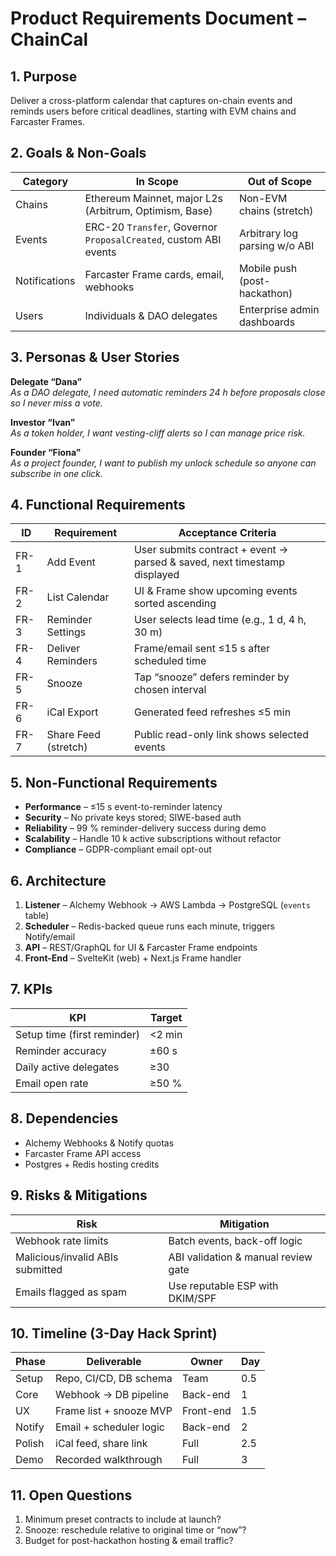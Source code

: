 # Product Requirements Document – ChainCal

## 1. Purpose

Deliver a cross-platform calendar that captures on-chain events and reminds users before critical deadlines, starting with EVM chains and Farcaster Frames.

## 2. Goals & Non-Goals

| Category      | In Scope                                                         | Out of Scope                  |
| ------------- | ---------------------------------------------------------------- | ----------------------------- |
| Chains        | Ethereum Mainnet, major L2s (Arbitrum, Optimism, Base)           | Non-EVM chains (stretch)      |
| Events        | ERC-20 `Transfer`, Governor `ProposalCreated`, custom ABI events | Arbitrary log parsing w/o ABI |
| Notifications | Farcaster Frame cards, email, webhooks                           | Mobile push (post-hackathon)  |
| Users         | Individuals & DAO delegates                                      | Enterprise admin dashboards   |

## 3. Personas & User Stories

**Delegate “Dana”**  
_As a DAO delegate, I need automatic reminders 24 h before proposals close so I never miss a vote._

**Investor “Ivan”**  
_As a token holder, I want vesting-cliff alerts so I can manage price risk._

**Founder “Fiona”**  
_As a project founder, I want to publish my unlock schedule so anyone can subscribe in one click._

## 4. Functional Requirements

| ID   | Requirement          | Acceptance Criteria                                                      |
| ---- | -------------------- | ------------------------------------------------------------------------ |
| FR-1 | Add Event            | User submits contract + event → parsed & saved, next timestamp displayed |
| FR-2 | List Calendar        | UI & Frame show upcoming events sorted ascending                         |
| FR-3 | Reminder Settings    | User selects lead time (e.g., 1 d, 4 h, 30 m)                            |
| FR-4 | Deliver Reminders    | Frame/email sent ≤15 s after scheduled time                              |
| FR-5 | Snooze               | Tap “snooze” defers reminder by chosen interval                          |
| FR-6 | iCal Export          | Generated feed refreshes ≤5 min                                          |
| FR-7 | Share Feed (stretch) | Public read-only link shows selected events                              |

## 5. Non-Functional Requirements

- **Performance** – ≤15 s event-to-reminder latency
- **Security** – No private keys stored; SIWE-based auth
- **Reliability** – 99 % reminder-delivery success during demo
- **Scalability** – Handle 10 k active subscriptions without refactor
- **Compliance** – GDPR-compliant email opt-out

## 6. Architecture

1. **Listener** – Alchemy Webhook → AWS Lambda → PostgreSQL (`events` table)
2. **Scheduler** – Redis-backed queue runs each minute, triggers Notify/email
3. **API** – REST/GraphQL for UI & Farcaster Frame endpoints
4. **Front-End** – SvelteKit (web) + Next.js Frame handler

## 7. KPIs

| KPI                         | Target |
| --------------------------- | ------ |
| Setup time (first reminder) | <2 min |
| Reminder accuracy           | ±60 s  |
| Daily active delegates      | ≥30    |
| Email open rate             | ≥50 %  |

## 8. Dependencies

- Alchemy Webhooks & Notify quotas
- Farcaster Frame API access
- Postgres + Redis hosting credits

## 9. Risks & Mitigations

| Risk                             | Mitigation                          |
| -------------------------------- | ----------------------------------- |
| Webhook rate limits              | Batch events, back-off logic        |
| Malicious/invalid ABIs submitted | ABI validation & manual review gate |
| Emails flagged as spam           | Use reputable ESP with DKIM/SPF     |

## 10. Timeline (3-Day Hack Sprint)

| Phase  | Deliverable             | Owner     | Day |
| ------ | ----------------------- | --------- | --- |
| Setup  | Repo, CI/CD, DB schema  | Team      | 0.5 |
| Core   | Webhook → DB pipeline   | Back-end  | 1   |
| UX     | Frame list + snooze MVP | Front-end | 1.5 |
| Notify | Email + scheduler logic | Back-end  | 2   |
| Polish | iCal feed, share link   | Full      | 2.5 |
| Demo   | Recorded walkthrough    | Full      | 3   |

## 11. Open Questions

1. Minimum preset contracts to include at launch?
2. Snooze: reschedule relative to original time or “now”?
3. Budget for post-hackathon hosting & email traffic?
